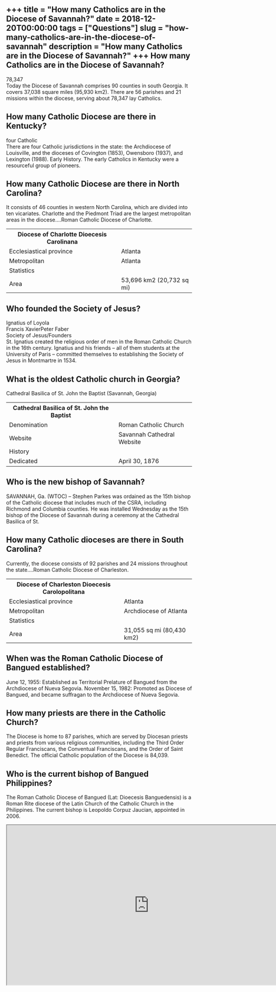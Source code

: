 +++
title = "How many Catholics are in the Diocese of Savannah?"
date = 2018-12-20T00:00:00
tags = ["Questions"]
slug = "how-many-catholics-are-in-the-diocese-of-savannah"
description = "How many Catholics are in the Diocese of Savannah?"
+++
How many Catholics are in the Diocese of Savannah?
--------------------------------------------------

78,347  
Today the Diocese of Savannah comprises 90 counties in south Georgia. It covers 37,038 square miles (95,930 km2). There are 56 parishes and 21 missions within the diocese, serving about 78,347 lay Catholics.

How many Catholic Diocese are there in Kentucky?
------------------------------------------------

four Catholic  
There are four Catholic jurisdictions in the state: the Archdiocese of Louisville, and the dioceses of Covington (1853), Owensboro (1937), and Lexington (1988). Early History. The early Catholics in Kentucky were a resourceful group of pioneers.

How many Catholic Diocese are there in North Carolina?
------------------------------------------------------

It consists of 46 counties in western North Carolina, which are divided into ten vicariates. Charlotte and the Piedmont Triad are the largest metropolitan areas in the diocese….Roman Catholic Diocese of Charlotte.

<table><tr><th>Diocese of Charlotte Dioecesis Carolinana</th></tr><tr><td>Ecclesiastical province</td><td>Atlanta</td></tr><tr><td>Metropolitan</td><td>Atlanta</td></tr><tr><td>Statistics</td></tr><tr><td>Area</td><td>53,696 km2 (20,732 sq mi)</td></tr></table>

Who founded the Society of Jesus?
---------------------------------

 Ignatius of Loyola  
Francis XavierPeter Faber  
Society of Jesus/Founders  
St. Ignatius created the religious order of men in the Roman Catholic Church in the 16th century. Ignatius and his friends – all of them students at the University of Paris – committed themselves to establishing the Society of Jesus in Montmartre in 1534.

What is the oldest Catholic church in Georgia?
----------------------------------------------

Cathedral Basilica of St. John the Baptist (Savannah, Georgia)

<table><tr><th>Cathedral Basilica of St. John the Baptist</th></tr><tr><td>Denomination</td><td>Roman Catholic Church</td></tr><tr><td>Website</td><td>Savannah Cathedral Website</td></tr><tr><td>History</td></tr><tr><td>Dedicated</td><td>April 30, 1876</td></tr></table>

Who is the new bishop of Savannah?
----------------------------------

SAVANNAH, Ga. (WTOC) – Stephen Parkes was ordained as the 15th bishop of the Catholic diocese that includes much of the CSRA, including Richmond and Columbia counties. He was installed Wednesday as the 15th bishop of the Diocese of Savannah during a ceremony at the Cathedral Basilica of St.

How many Catholic dioceses are there in South Carolina?
-------------------------------------------------------

Currently, the diocese consists of 92 parishes and 24 missions throughout the state….Roman Catholic Diocese of Charleston.

<table><tr><th>Diocese of Charleston Dioecesis Carolopolitana</th></tr><tr><td>Ecclesiastical province</td><td>Atlanta</td></tr><tr><td>Metropolitan</td><td>Archdiocese of Atlanta</td></tr><tr><td>Statistics</td></tr><tr><td>Area</td><td>31,055 sq mi (80,430 km2)</td></tr></table>

When was the Roman Catholic Diocese of Bangued established?
-----------------------------------------------------------

June 12, 1955: Established as Territorial Prelature of Bangued from the Archdiocese of Nueva Segovia. November 15, 1982: Promoted as Diocese of Bangued, and became suffragan to the Archdiocese of Nueva Segovia.

How many priests are there in the Catholic Church?
--------------------------------------------------

The Diocese is home to 87 parishes, which are served by Diocesan priests and priests from various religious communities, including the Third Order Regular Franciscans, the Conventual Franciscans, and the Order of Saint Benedict. The official Catholic population of the Diocese is 84,039.

Who is the current bishop of Bangued Philippines?
-------------------------------------------------

The Roman Catholic Diocese of Bangued (Lat: Dioecesis Banguedensis) is a Roman Rite diocese of the Latin Church of the Catholic Church in the Philippines. The current bishop is Leopoldo Corpuz Jaucian, appointed in 2006.

<iframe allow="accelerometer; autoplay; clipboard-write; encrypted-media; gyroscope; picture-in-picture" allowfullscreen="" class="__youtube_prefs__  epyt-is-override  no-lazyload" data-no-lazy="1" data-origheight="433" data-origwidth="770" data-skipgform_ajax_framebjll="" height="433" id="_ytid_52323" loading="lazy" src="https://www.youtube.com/embed/p9cNajWWjlM?enablejsapi=1&autoplay=0&cc_load_policy=0&cc_lang_pref=&iv_load_policy=1&loop=0&modestbranding=0&rel=1&fs=1&playsinline=0&autohide=2&theme=dark&color=red&controls=1&" title="YouTube player" width="770"></iframe>